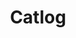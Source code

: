 ---
layout: list
title: Catlog
slug: catlog
menu: true
order: 1
description: >
  Blogs ordered by time reversed！(●°u°●)​ 」
---